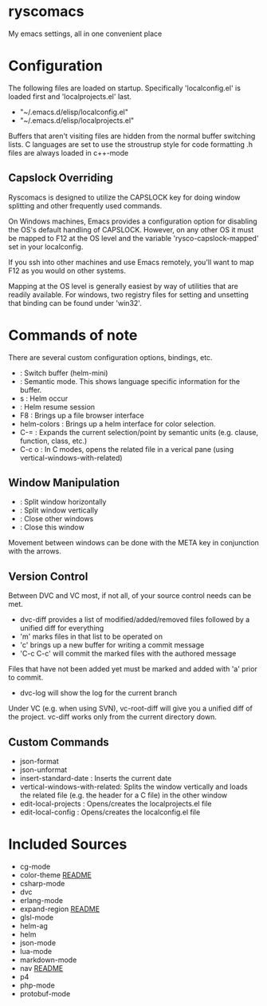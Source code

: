 ryscomacs
=========

My emacs settings, all in one convenient place

# Configuration
The following files are loaded on startup.  Specifically 'localconfig.el' is loaded first and 'localprojects.el' last.
* "~/.emacs.d/elisp/localconfig.el"
* "~/.emacs.d/elisp/localprojects.el"

Buffers that aren't visiting files are hidden from the normal buffer switching lists.
C languages are set to use the stroustrup style for code formatting
.h files are always loaded in c++-mode

## Capslock Overriding
Ryscomacs is designed to utilize the CAPSLOCK key for doing window splitting and other frequently used commands.

On Windows machines, Emacs provides a configuration option for disabling the OS's default handling of CAPSLOCK.  However, on any other OS it must be mapped to F12 at the OS level and the variable 'rysco-capslock-mapped' set in your localconfig.

If you ssh into other machines and use Emacs remotely, you'll want to map F12 as you would on other systems.

Mapping at the OS level is generally easiest by way of utilities that are readily available.  For windows, two registry files for setting and unsetting that binding can be found under 'win32'.

# Commands of note
There are several custom configuration options, bindings, etc.

* <CAPSLOCK><CAPSLOCK> :  Switch buffer (helm-mini)
* <CAPSLOCK><SPC> :  Semantic mode.  This shows language specific information for the buffer.
* <CAPSLOCK>s :  Helm occur
* <CAPSLOCK><RET> :  Helm resume session
* F8 :  Brings up a file browser interface
* helm-colors :  Brings up a helm interface for color selection.
* C-= :  Expands the current selection/point by semantic units (e.g. clause, function, class, etc.)
* C-c o :  In C modes, opens the related file in a verical pane (using vertical-windows-with-related)

## Window Manipulation

* <CAPSLOCK><DOWN> :  Split window horizontally
* <CAPSLOCK><RIGHT> :  Split window vertically
* <CAPSLOCK><UP> :  Close other windows
* <CAPSLOCK><LEFT> :  Close this window

Movement between windows can be done with the META key in conjunction with the arrows.

## Version Control
Between DVC and VC most, if not all, of your source control needs can be met.

* dvc-diff provides a list of modified/added/removed files followed by a unified diff for everything
* 'm' marks files in that list to be operated on
* 'c' brings up a new buffer for writing a commit message
* 'C-c C-c' will commit the marked files with the authored message

Files that have not been added yet must be marked and added with 'a' prior to commit.

* dvc-log will show the log for the current branch

Under VC (e.g. when using SVN), vc-root-diff will give you a unified diff of the project. vc-diff works only from the current directory down.

## Custom Commands
* json-format
* json-unformat
* insert-standard-date :  Inserts the current date
* vertical-windows-with-related:  Splits the window vertically and loads the related file (e.g. the header for a C file) in the other window
* edit-local-projects :  Opens/creates the localprojects.el file
* edit-local-config :  Opens/creates the localconfig.el file

# Included Sources
* cg-mode
* color-theme [README](elisp/color-theme-6.6.0/README)
* csharp-mode
* dvc
* erlang-mode
* expand-region [README](elisp/expand-region/README.md)
* glsl-mode
* helm-ag
* helm
* json-mode
* lua-mode
* markdown-mode
* nav [README](elisp/nav/README.md)
* p4
* php-mode
* protobuf-mode
